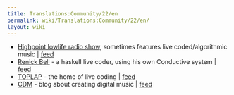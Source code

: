 ```yaml
---
title: Translations:Community/22/en
permalink: wiki/Translations:Community/22/en/
layout: wiki
---
```


-   [Highpoint lowlife radio
    show](https://bff.fm/shows/highpoint-lowlife), sometimes features
    live coded/algorithmic music \|
    [feed](https://data.bff.fm/shows/highpoint-lowlife.rss)
-   [Renick Bell](http://www.renickbell.net/) - a haskell live coder,
    using his own Conductive system \|
    [feed](http://www.renickbell.net/feed.php)
-   [TOPLAP](http://toplap.org/) - the home of live coding \|
    [feed](https://toplap.org/feed)
-   [CDM](http://cdm.link/) - blog about creating digital music \|
    [feed](http://cdm.link/feed)

